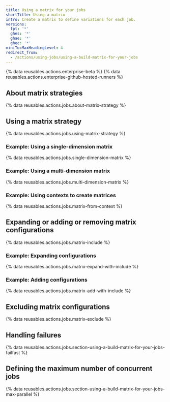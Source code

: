 ```yaml
---
title: Using a matrix for your jobs
shortTitle: Using a matrix
intro: Create a matrix to define variations for each job.
versions:
  fpt: '*'
  ghes: '*'
  ghae: '*'
  ghec: '*'
miniTocMaxHeadingLevel: 4
redirect_from:
  - /actions/using-jobs/using-a-build-matrix-for-your-jobs
---
```


{% data reusables.actions.enterprise-beta %}
{% data reusables.actions.enterprise-github-hosted-runners %}

## About matrix strategies

{% data reusables.actions.jobs.about-matrix-strategy %}

## Using a matrix strategy

{% data reusables.actions.jobs.using-matrix-strategy %}

### Example: Using a single-dimension matrix

{% data reusables.actions.jobs.single-dimension-matrix %}

### Example: Using a multi-dimension matrix

{% data reusables.actions.jobs.multi-dimension-matrix %}

### Example: Using contexts to create matrices

{% data reusables.actions.jobs.matrix-from-context %}

## Expanding or adding or removing matrix configurations

{% data reusables.actions.jobs.matrix-include %}

### Example: Expanding configurations

{% data reusables.actions.jobs.matrix-expand-with-include %}

### Example: Adding configurations

{% data reusables.actions.jobs.matrix-add-with-include %}

## Excluding matrix configurations

{% data reusables.actions.jobs.matrix-exclude %}

## Handling failures

{% data reusables.actions.jobs.section-using-a-build-matrix-for-your-jobs-failfast %}

## Defining the maximum number of concurrent jobs

{% data reusables.actions.jobs.section-using-a-build-matrix-for-your-jobs-max-parallel %}
